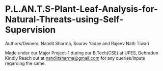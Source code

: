 # P.L.AN.T.S-Plant-Leaf-Analysis-for-Natural-Threats-using-Self-Supervision
Authors/Owners: Nandit Sharma, Sourav Yadav and Rajeev Nath Tiwari

Made under our Major Project-1 during our B.Tech(CSE) at UPES, Dehradun
Kindly Reach out at nandiitsharma@gmail.com for any queries/inputs regarding the same. 
